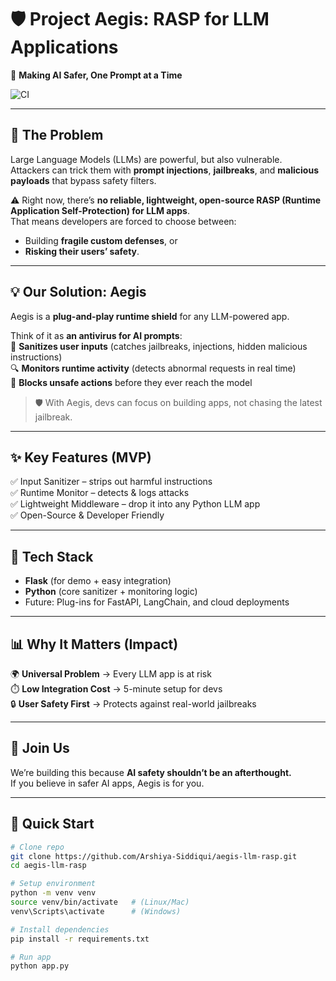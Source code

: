 # 🛡️ Project Aegis: RASP for LLM Applications  

🚀 **Making AI Safer, One Prompt at a Time**  

![CI](https://github.com/Arshiya-Siddiqui/aegis-llm-rasp/actions/workflows/ci.yml/badge.svg)

---

## 🎯 The Problem  
Large Language Models (LLMs) are powerful, but also vulnerable.  
Attackers can trick them with **prompt injections**, **jailbreaks**, and **malicious payloads** that bypass safety filters.  

⚠️ Right now, there’s **no reliable, lightweight, open-source RASP (Runtime Application Self-Protection) for LLM apps**.  
That means developers are forced to choose between:  
- Building **fragile custom defenses**, or  
- **Risking their users’ safety**.  

---

## 💡 Our Solution: Aegis  
Aegis is a **plug-and-play runtime shield** for any LLM-powered app.  

Think of it as **an antivirus for AI prompts**:  
🧹 **Sanitizes user inputs** (catches jailbreaks, injections, hidden malicious instructions)  
🔍 **Monitors runtime activity** (detects abnormal requests in real time)  
🚫 **Blocks unsafe actions** before they ever reach the model  

> 🛡️ With Aegis, devs can focus on building apps, not chasing the latest jailbreak.  

---

## ✨ Key Features (MVP)  
✅ Input Sanitizer – strips out harmful instructions  
✅ Runtime Monitor – detects & logs attacks  
✅ Lightweight Middleware – drop it into any Python LLM app  
✅ Open-Source & Developer Friendly  

---

## 🔧 Tech Stack  
- **Flask** (for demo + easy integration)  
- **Python** (core sanitizer + monitoring logic)  
- Future: Plug-ins for FastAPI, LangChain, and cloud deployments  

---

## 📊 Why It Matters (Impact)  
🌍 **Universal Problem** → Every LLM app is at risk  
⏱️ **Low Integration Cost** → 5-minute setup for devs  
🔒 **User Safety First** → Protects against real-world jailbreaks  

---

## 🤝 Join Us  
We’re building this because **AI safety shouldn’t be an afterthought.**  
If you believe in safer AI apps, Aegis is for you.  

---

## 🧪 Quick Start  

```bash
# Clone repo
git clone https://github.com/Arshiya-Siddiqui/aegis-llm-rasp.git
cd aegis-llm-rasp

# Setup environment
python -m venv venv
source venv/bin/activate   # (Linux/Mac)
venv\Scripts\activate      # (Windows)

# Install dependencies
pip install -r requirements.txt

# Run app
python app.py
